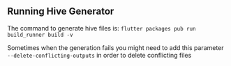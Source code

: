 ## Running Hive Generator

The command to generate hive files is:
`flutter packages pub run build_runner build -v`

Sometimes when the generation fails you might need to add this parameter `--delete-conflicting-outputs` in order to delete conflicting files